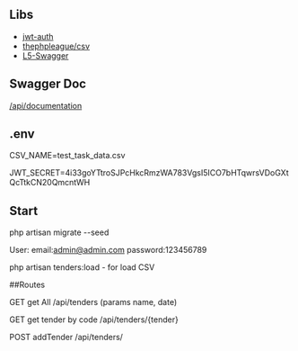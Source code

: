 ## Libs

- [jwt-auth](hhttps://github.com/tymondesigns/jwt-auth)
- [thephpleague/csv](https://github.com/thephpleague/csv)
- [L5-Swagger](https://github.com/DarkaOnLine/L5-Swagger)

## Swagger Doc

[/api/documentation](http://127.0.0.1:8000/api/documentation)

## .env

CSV_NAME=test_task_data.csv

JWT_SECRET=4i33goYTtroSJPcHkcRmzWA783VgsI5ICO7bHTqwrsVDoGXtQcTtkCN20QmcntWH

## Start

php artisan migrate --seed

User:  email:admin@admin.com password:123456789

php artisan tenders:load  - for load CSV

##Routes

GET get All /api/tenders (params name, date)

GET get tender by code /api/tenders/{tender}

POST addTender /api/tenders/

